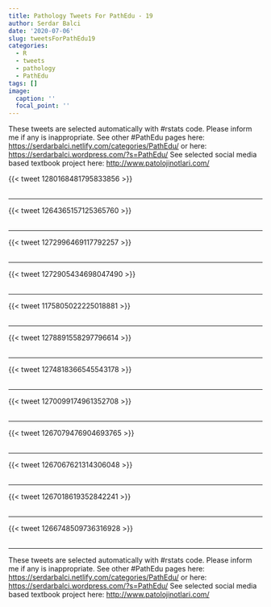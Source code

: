 ```yaml
---
title: Pathology Tweets For PathEdu - 19
author: Serdar Balci
date: '2020-07-06'
slug: tweetsForPathEdu19
categories:
  - R
  - tweets
  - pathology
  - PathEdu
tags: []
image:
  caption: ''
  focal_point: ''
---
```



These tweets are selected automatically with #rstats code. Please inform me if any is inappropriate.
See other #PathEdu pages here: https://serdarbalci.netlify.com/categories/PathEdu/  or here: https://serdarbalci.wordpress.com/?s=PathEdu/ 
See selected social media based textbook project here: http://www.patolojinotlari.com/

{{< tweet 1280168481795833856 >}}
<br>
<br>
<hr>
{{< tweet 1264365157125365760 >}}
<br>
<br>
<hr>
{{< tweet 1272996469117792257 >}}
<br>
<br>
<hr>
{{< tweet 1272905434698047490 >}}
<br>
<br>
<hr>
{{< tweet 1175805022225018881 >}}
<br>
<br>
<hr>
{{< tweet 1278891558297796614 >}}
<br>
<br>
<hr>
{{< tweet 1274818366545543178 >}}
<br>
<br>
<hr>
{{< tweet 1270099174961352708 >}}
<br>
<br>
<hr>
{{< tweet 1267079476904693765 >}}
<br>
<br>
<hr>
{{< tweet 1267067621314306048 >}}
<br>
<br>
<hr>
{{< tweet 1267018619352842241 >}}
<br>
<br>
<hr>
{{< tweet 1266748509736316928 >}}
<br>
<br>
<hr>


These tweets are selected automatically with #rstats code. Please inform me if any is inappropriate.
See other #PathEdu pages here: https://serdarbalci.netlify.com/categories/PathEdu/  or here: https://serdarbalci.wordpress.com/?s=PathEdu/ 
See selected social media based textbook project here: http://www.patolojinotlari.com/
